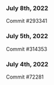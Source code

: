 ### July 8th, 2022

Commit #293341

### July 5th, 2022

Commit #314353


### July 4th, 2022

Commit #72281

